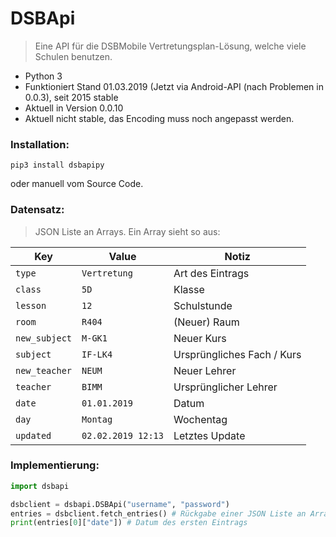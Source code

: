 # DSBApi

> Eine API für die DSBMobile Vertretungsplan-Lösung, welche viele Schulen benutzen.

* Python 3
* Funktioniert Stand 01.03.2019 (Jetzt via Android-API (nach Problemen in 0.0.3), seit 2015 stable
* Aktuell in Version 0.0.10
* Aktuell nicht stable, das Encoding muss noch angepasst werden.
### Installation:
```pip3 install dsbapipy```

oder manuell vom Source Code.
### Datensatz:
> JSON Liste an Arrays. Ein Array sieht so aus:

| Key | Value | Notiz |
| --- | ---   | ---   |
| `type` | `Vertretung` | Art des Eintrags |
| `class` | `5D`  | Klasse |
| `lesson` | `12`  | Schulstunde |
| `room` | `R404`  | (Neuer) Raum |
| `new_subject` | `M-GK1`  | Neuer Kurs |
| `subject` | `IF-LK4`  | Ursprüngliches Fach / Kurs |
| `new_teacher` | `NEUM`  | Neuer Lehrer |
| `teacher` | `BIMM`  | Ursprünglicher Lehrer |
| `date` | `01.01.2019`  | Datum |
| `day` | `Montag`  | Wochentag |
| `updated` | `02.02.2019 12:13`  | Letztes Update |

### Implementierung:

```py
import dsbapi

dsbclient = dsbapi.DSBApi("username", "password")
entries = dsbclient.fetch_entries() # Rückgabe einer JSON Liste an Arrays
print(entries[0]["date"]) # Datum des ersten Eintrags
```
